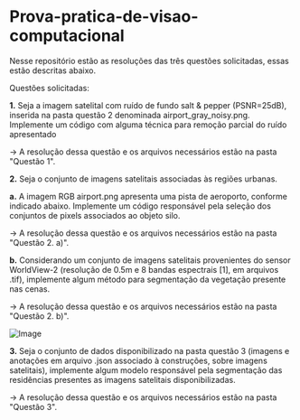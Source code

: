 # Prova-pratica-de-visao-computacional
Nesse repositório estão as resoluções das três questões solicitadas, essas estão descritas abaixo.

Questões solicitadas: 

**1.**	Seja a imagem satelital com ruído de fundo salt & pepper (PSNR=25dB), inserida na pasta questão 2 denominada airport_gray_noisy.png. Implemente um código com alguma técnica para remoção parcial do ruído apresentado

-> A resolução dessa questão e os arquivos necessários estão na pasta "Questão 1".

**2.**	Seja o conjunto de imagens satelitais associadas às regiões urbanas.

**a.**	A imagem RGB airport.png apresenta uma pista de aeroporto, conforme indicado abaixo. Implemente um código responsável pela seleção dos conjuntos de pixels associados ao objeto silo.

-> A resolução dessa questão e os arquivos necessários estão na pasta "Questão 2. a)".

**b.**	Considerando um conjunto de imagens satelitais provenientes do sensor WorldView-2 (resolução de 0.5m e 8 bandas espectrais [1], em arquivos .tif), implemente algum método para segmentação da vegetação presente nas cenas.

-> A resolução dessa questão e os arquivos necessários estão na pasta "Questão 2. b)".

![Image](https://github.com/users/krol08/projects/2/assets/18285251/4ab5ae79-896d-4b68-b7c3-11d13d14b119)



**3.**	Seja o conjunto de dados disponibilizado na pasta questão 3 (imagens e anotações em arquivo .json associado à construções, sobre imagens satelitais), implemente algum modelo responsável pela segmentação das residências presentes as imagens satelitais disponibilizadas.

-> A resolução dessa questão e os arquivos necessários estão na pasta "Questão 3".

